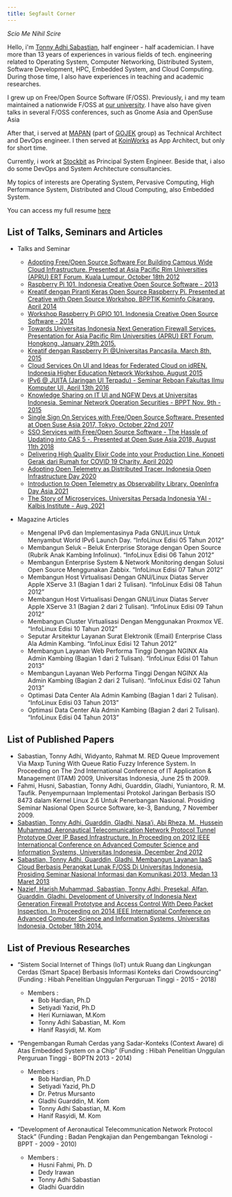 ```yaml
---
title: Segfault Corner
---
```


*Scio Me Nihil Scire*

Hello, i'm [Tonny Adhi Sabastian](mailto:tonny@segmentationfault.xyz), half engineer - half academician.
I have more than 13 years of experiences in various fields of tech. engineering related to Operating System, Computer Networking,
Distributed System, Software Development, HPC, Embedded System, and Cloud Computing.
During those time, I also have experiences in teaching and academic researches.

I grew up on Free/Open Source Software (F/OSS). Previously, i and my team maintained a nationwide F/OSS at [our university](http://kambing.ui.ac.id).
I have also have given talks in several F/OSS conferences, such as Gnome Asia and OpenSuse Asia

After that, i served at [MAPAN](https://mapan.io) (part of [GOJEK](https://gojek.com) group) as Technical Architect and DevOps engineer. I then served at [KoinWorks](https://koinworks.com) as App Architect, but only for short time.

Currently, i work at [Stockbit](https://stockbit.com) as Principal System Engineer. Beside that, i also do some DevOps and  System Architecture consultancies.

My topics of interests are Operating System, Pervasive Computing, High Performance System, Distributed and Cloud Computing, also Embedded System.

You can access my full resume [here](https://docs.google.com/document/d/152VCtDBozBfo5OG61Ysq1v6gX7RvgKIz2iaoTi5DeBA)

## List of Talks, Seminars and Articles
+ Talks and Seminar
  - [Adopting Free/Open Source Software For Building Campus Wide Cloud Infrastructure. Presented at Asia Pacific Rim Universities (APRU) ERT Forum, Kuala Lumpur, October 18th 2012](https://docs.google.com/presentation/d/1OUi3ibi3aiZJZaXE5G1YZZ-JDzpkbMXyXvIFdWceGDA/edit?usp=sharing)
  - [Raspberry Pi 101. Indonesia Creative Open Source Software - 2013](https://docs.google.com/presentation/d/1BWj7AP86Zeitbj5WTZgFYYPeY0y4Q_O6aYYN1DC1ATc/edit?usp=sharing)
  - [Kreatif dengan Piranti Keras Open Source Raspberry Pi. Presented at Creative with Open Source Workshop, BPPTIK Kominfo Cikarang, April 2014](https://docs.google.com/presentation/d/1GspMhgJPHKNK3gczNdoDFuMDa1AQpAim08fZaKSRGsQ/edit?usp=sharing)
  - [Workshop Raspberry Pi GPIO 101. Indonesia Creative Open Source Software - 2014](https://docs.google.com/presentation/d/1zNrqOwsA_sA8y2vDKQMIrMqhABJcGrs9key560QVJMY/edit?usp=sharing)
  - [Towards Universitas Indonesia Next Generation Firewall Services. Presentation for Asia Pacific Rim Universities (APRU) ERT Forum, Hongkong, January 29th 2015.](https://docs.google.com/presentation/d/1qQHtt1IOMm6T42Ezi0vIpmJOOqvNW_1DAzBCUU6i1xg/edit?usp=sharing)
  - [Kreatif dengan Raspberry Pi @Universitas Pancasila. March 8th, 2015](https://docs.google.com/presentation/d/1txOMYGe4PBNV6MDhHCVTQhHRDT7eCURV3792y6Ad_B4/edit?usp=sharing)
  - [Cloud Services On UI and Ideas for Federated Cloud on idREN. Indonesia Higher Education Network Workshop. August 2015](https://docs.google.com/presentation/d/1EYwPpj7BhXDgpkci-gycR-BeE8kZNdj-qvK4jMW-NFM/edit?usp=sharing)
  - [IPv6 @ JUITA (Jaringan UI Terpadu) - Seminar Reboan Fakultas Ilmu Komputer UI, April 13th 2016](https://docs.google.com/presentation/d/1FP3fXNK5_rBPLSzVyZQGfxJs5Ol9ijxuE5_E25QShV0/edit?usp=sharing)
  - [Knowledge Sharing on IT UI and NGFW Devs at Universitas Indonesia. Seminar Network Operation Securities - BPPT Nov. 9th - 2015](https://docs.google.com/presentation/d/1xaeccldlNpbhNH3M3JVIvc0wj0K7jlShfy61wMU7iyU/edit?usp=sharing)
  - [Single Sign On Services with Free/Open Source Software. Presented at Open Suse Asia 2017, Tokyo, October 22nd 2017](https://docs.google.com/presentation/d/15DlO670wIzGYaGMhKcW9aGANr2O15UTYSKsiKL0oMQE/edit?usp=sharing)
  - [SSO Services with Free/Open Source Software - The Hassle of Updating into CAS 5 -. Presented at Open Suse Asia 2018, August 11th 2018](https://docs.google.com/presentation/d/1RLGpHnNjacjwh35vJIc9pwj8muzTlBK874wLBKACGkU/edit?usp=sharing)
  - [Delivering High Quality Elixir Code into your Production Line. Konpeti Gerak dari Rumah for COVID 19 Charity. April 2020](https://docs.google.com/presentation/d/1FIQCjWOEBa5YyyufhTZ35TgX6osfjzZKfRUJqtAy6sE/edit?usp=sharing)
  - [Adopting Open Telemetry as Distributed Tracer. Indonesia Open Infrastructure Day 2020](https://www.slideshare.net/tonnysabastian/adopting-open-telemetry-as-distributed-tracer-on-your-microservices-at-kubernetes)
  - [Introduction to Open Telemetry as Observability Library. OpenInfra Day Asia 2021](https://www.slideshare.net/tonnysabastian/introduction-to-open-telemetry-as-observability-library)
  - [The Story of Microservices. Universitas Persada Indonesia YAI - Kalbis Institute - Aug. 2021](https://www.slideshare.net/tonnysabastian/thestoryofmicroservicesyaikalbispdf)

+ Magazine Articles
  - Mengenal IPv6 dan Implementasinya Pada GNU/Linux Untuk Menyambut World IPv6 Launch Day. “InfoLinux Edisi 05 Tahun 2012”
  - Membangun Seluk – Beluk Enterprise Storage dengan Open Source (Rubrik Anak Kambing Infolinux). “InfoLinux Edisi 06 Tahun 2012”
  - Membangun Enterprise System & Network Monitoring dengan Solusi Open Source Menggunakan Zabbix. “InfoLinux Edisi 07 Tahun 2012”
  - Membangun Host Virtualisasi Dengan GNU/Linux Diatas Server Apple XServe 3.1 (Bagian 1 dari 2 Tulisan). “InfoLinux Edisi 08 Tahun 2012”
  - Membangun Host Virtualisasi Dengan GNU/Linux Diatas Server Apple XServe 3.1 (Bagian 2 dari 2 Tulisan). “InfoLinux Edisi 09 Tahun 2012”
  - Membangun Cluster Virtualisasi Dengan Menggunakan Proxmox VE. “InfoLinux Edisi 10 Tahun 2012”
  - Seputar Arsitektur Layanan Surat Elektronik (Email) Enterprise Class Ala Admin Kambing. “InfoLinux Edisi 12 Tahun 2012”
  - Membangun Layanan Web Performa Tinggi Dengan NGINX Ala Admin Kambing (Bagian 1 dari 2 Tulisan). “InfoLinux Edisi 01 Tahun 2013”
  - Membangun Layanan Web Performa Tinggi Dengan NGINX Ala Admin Kambing (Bagian 2 dari 2 Tulisan). “InfoLinux Edisi 02 Tahun 2013”
  - Optimasi Data Center Ala Admin Kambing (Bagian 1 dari 2 Tulisan). “InfoLinux Edisi 03 Tahun 2013”
  - Optimasi Data Center Ala Admin Kambing (Bagian 2 dari 2 Tulisan). “InfoLinux Edisi 04 Tahun 2013”

## List of Published Papers
 - Sabastian, Tonny Adhi, Widyanto, Rahmat M.  RED Queue Improvement Via Maxp Tuning With Queue Ratio Fuzzy Inference System. In Proceeding on The 2nd International Conference of IT Application &   Management (ITAM) 2009, Universitas Indonesia, June 25 th 2009.
 - Fahmi, Husni, Sabastian, Tonny Adhi, Guarddin, Gladhi, Yuniantoro, R. M. Taufik. Penyempurnaan Implementasi Protokol Jaringan Berbasis ISO 8473 dalam Kernel   Linux 2.6 Untuk Penerbangan Nasional. Prosiding Seminar Nasional Open Source Software, ke-3, Bandung, 7 November 2009.
 - [Sabastian, Tonny Adhi, Guarddin, Gladhi, Nasa’i, Abi Rheza, M., Hussein Muhammad. Aeronautical Telecomunication Network Protocol Tunnel Prototype Over IP Based Infrastructure. In Proceeding on  2012 IEEE Internationcal Conference on Advanced Computer Science and Information Systems, Universitas Indonesia, December 2nd 2012](https://ieeexplore.ieee.org/document/6468748)
 - [Sabastian, Tonny Adhi, Guarddin, Gladhi. Membangun Layanan IaaS Cloud Berbasis Perangkat Lunak F/OSS Di Universitas Indonesia. Prosiding Seminar Nasional Informasi dan Komunikasi 2013, Medan 13 Maret 2013](http://www.informatika.unsyiah.ac.id/tfa/pdf/papers/SNASTIKOM-2013-Prosiding-Vol-1.pdf)
- [Nazief, Harish Muhammad, Sabastian, Tonny Adhi, Presekal, Alfan, Guarddin, Gladhi. Development of University of Indonesia Next Generation Firewall Prototype and Access Control With Deep Packet Inspection. In Proceeding on 2014 IEEE International Conference on Advanced Computer Science and Information Systems, Universitas Indonesia, October 18th 2014.](https://ieeexplore.ieee.org/document/7065869)

## List of Previous Researches
+ “Sistem Social Internet of Things (IoT) untuk Ruang dan Lingkungan Cerdas (Smart Space) Berbasis Informasi Konteks dari Crowdsourcing” (Funding : Hibah Penelitian Unggulan Perguruan Tinggi - 2015 - 2018)
   - Members  :
     - Bob Hardian, Ph.D
     - Setiyadi Yazid, Ph.D
     - Heri Kurniawan, M.Kom
     - Tonny Adhi Sabastian, M. Kom
     - Hanif Rasyidi, M. Kom

+ “Pengembangan Rumah Cerdas yang Sadar-Konteks (Context Aware) di Atas Embedded System on a Chip” (Funding   : Hibah Penelitian Unggulan Perguruan Tinggi - BOPTN 2013 - 2014)
  - Members :
    - Bob Hardian, Ph.D
    - Setiyadi Yazid, Ph.D
    - Dr. Petrus Mursanto
    - Gladhi Guarddin, M. Kom
    - Tonny Adhi Sabastian, M. Kom
    - Hanif Rasyidi, M. Kom

+ “Development of Aeronautical Telecommunication Network Protocol Stack” (Funding : Badan Pengkajian dan Pengembangan Teknologi - BPPT - 2009 - 2010)
   - Members :
     - Husni Fahmi, Ph. D
     - Dedy Irawan
     - Tonny Adhi Sabastian
     - Gladhi Guarddin

